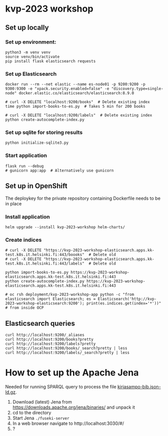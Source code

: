 # kvp-2023 workshop

## Set up locally
### Set up environment:
    python3 -m venv venv
    source venv/bin/activate
    pip install flask elasticsearch requests

### Set up Elasticsearch
    docker run --rm --net elastic --name es-node01 -p 9200:9200 -p 9300:9300 -e "xpack.security.enabled=false" -e "discovery.type=single-node" docker.elastic.co/elasticsearch/elasticsearch:8.9.0

    # curl -X DELETE "localhost:9200/books"  # Delete existing index
    time python import-books-to-es.py  # Takes 5 min for 200 books

    # curl -X DELETE "localhost:9200/labels"  # Delete existing index
    python create-autocomplete-index.py

### Set up sqlite for storing results
    python initialize-sqlite3.py

### Start application
    flask run --debug
    # gunicorn app:app  # Alternatively use gunicorn

## Set up in OpenShift
The deploykey for the private repository containing Dockerfile needs to be in place
### Install application
    helm upgrade --install kvp-2023-workshop helm-charts/
    
### Create indices
    
    # curl -X DELETE "https://kvp-2023-workshop-elasticsearch.apps.kk-test.k8s.it.helsinki.fi:443/boooks"  # Delete old
    # curl -X DELETE "https://kvp-2023-workshop-elasticsearch.apps.kk-test.k8s.it.helsinki.fi:443/labels"  # Delete old

    python import-books-to-es.py https://kvp-2023-workshop-elasticsearch.apps.kk-test.k8s.it.helsinki.fi:443
    python create-autocomplete-index.py https://kvp-2023-workshop-elasticsearch.apps.kk-test.k8s.it.helsinki.fi:443
    
    # oc rsh deployment/kvp-2023-workshop-app python -c "from elasticsearch import Elasticsearch; es = Elasticsearch('http://kvp-2023-workshop-elasticsearch:9200'); print(es.indices.get(index='*'))"  # from inside OCP


## Elasticsearch queries
    curl http://localhost:9200/_aliases
    curl http://localhost:9200/books?pretty
    curl http://localhost:9200/labels?pretty
    curl http://localhost:9200/books/_search?pretty | less
    curl http://localhost:9200/labels/_search?pretty | less

# How to set up the Apache Jena
Needed for running SPARQL query to process the file [kirjasampo-bib.json-ld.gz](https://github.com/NatLibFi/Annif-corpora-restricted/blob/master/kirjasampo/kirjasampo-bib.json-ld.gz).

1. Download (latest) Jena from https://downloads.apache.org/jena/binaries/ and unpack it
2. cd to the directory
3. Start Jena `./fuseki-server`
4. In a web browser navigate to http://localhost:3030/#/
5. ?
